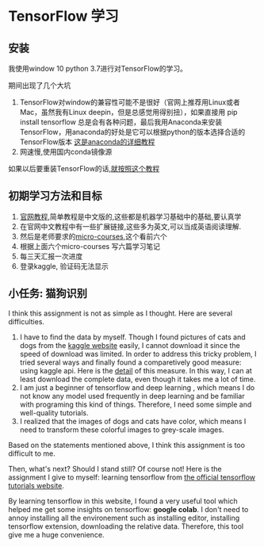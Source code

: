 # TensorFlow 学习



## 安装

我使用window 10 python 3.7进行对TensorFlow的学习。

期间出现了几个大坑

1. TensorFlow对window的兼容性可能不是很好（官网上推荐用Linux或者Mac，虽然我有Linux deepin，但是总感觉用得别扭），如果直接用 pip install tensorflow 总是会有各种问题，最后我用Anaconda来安装TensorFlow，用anaconda的好处是它可以根据python的版本选择合适的TensorFlow版本 [这是anaconda的详细教程](https://www.jianshu.com/p/62f155eb6ac5)
2. 网速慢,使用国内conda镜像源

如果以后要重装TensorFlow的话,[就按照这个教程](https://blog.csdn.net/KID_yuan/article/details/88775254)



## 初期学习方法和目标

1. [官网教程](http://tensorfly.cn/tfdoc/tutorials/mnist_beginners.html),简单教程是中文版的,这些都是机器学习基础中的基础,要认真学
2. 在官网中文教程中有一些扩展链接,这些多为英文,可以当成英语阅读理解.
3. 然后是老师要求的[micro-courses](https://www.kaggle.com/learn/overview),这个看前六个
4. 根据上面六个micro-courses 写六篇学习笔记
5. 每三天汇报一次进度
6. 登录kaggle, 验证码无法显示



## 小任务: 猫狗识别

I think this assignment is not as simple as I thought. Here are several difficulties.

1. I have to find the data by myself. Though I found pictures of cats and dogs from the [kaggle website](https://www.kaggle.com/c/dogs-vs-cats) easily, I cannot download it since the speed of download was limited. In order to address this tricky problem, I tried several ways and finally found a comparetively good measure: using kaggle api. Here is the [detail](https://www.jianshu.com/p/7da54c564c55) of this measure. In this way, I can at least download the complete data, even though it takes me a lot of time.
2. I am just a beginner of tensorflow and deep learning , which means I do not know any model used frequently in deep learning and be familiar with programing this kind of things. Therefore, I need some simple and well-quality tutorials. 
3. I realized that the images of dogs and cats have color, which means I need to transform these colorful images to grey-scale images.

Based on the statements mentioned above, I think this assignment is too difficult to me.

Then, what's next? Should I stand still? Of course not! Here is the assignment I give to myself: learning tensorflow from [the official tensorflow tutorials website](https://tensorflow.google.cn/tutorials/quickstart/beginner).

By learning tensorflow in this website, I found a very useful tool which helped me get some insights on tensorflow: **google colab**. I don't need to annoy installing all the environement such as installing editor, installing tensorflow extension, downloading the relative data. Therefore, this tool give me a huge convenience.



